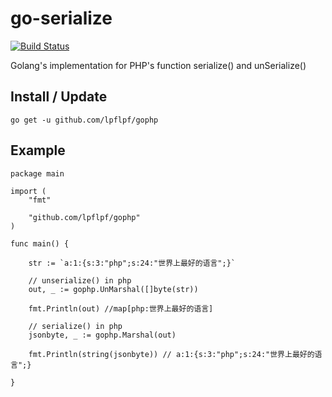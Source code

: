 go-serialize 
====

[![Build Status](https://travis-ci.com/lpflpf/gophp.svg?branch=master)](https://travis-ci.com/lpflpf/gophp)


Golang's implementation for PHP's function serialize() and unSerialize()


## Install / Update

```
go get -u github.com/lpflpf/gophp
```

## Example

```golang
package main

import (
	"fmt"

	"github.com/lpflpf/gophp"
)

func main() {

	str := `a:1:{s:3:"php";s:24:"世界上最好的语言";}`

	// unserialize() in php
	out, _ := gophp.UnMarshal([]byte(str))

	fmt.Println(out) //map[php:世界上最好的语言]

	// serialize() in php
	jsonbyte, _ := gophp.Marshal(out)

	fmt.Println(string(jsonbyte)) // a:1:{s:3:"php";s:24:"世界上最好的语言";}

}
```

